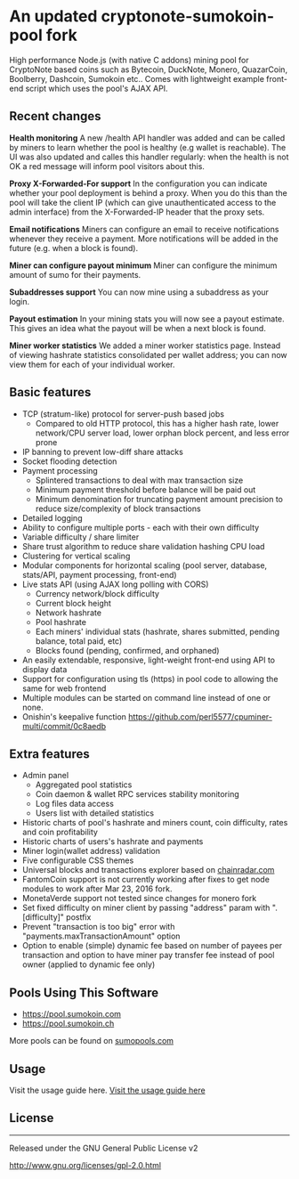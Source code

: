 An updated cryptonote-sumokoin-pool fork
========================================

High performance Node.js (with native C addons) mining pool for CryptoNote based coins such as Bytecoin, DuckNote, Monero, QuazarCoin, Boolberry, Dashcoin, Sumokoin etc..
Comes with lightweight example front-end script which uses the pool's AJAX API.

## Recent changes

**Health monitoring**
A new /health API handler was added and can be called by miners to learn
whether the pool is healthy (e.g wallet is reachable). The UI was also
updated and calles this handler regularly: when the health is not OK a
red message will inform pool visitors about this.

**Proxy X-Forwarded-For support**
In the configuration you can indicate whether your pool deployment is
behind a proxy. When you do this than the pool will take the client IP
(which can give unauthenticated access to the admin interface) from the
X-Forwarded-IP header that the proxy sets.

**Email notifications**
Miners can configure an email to receive notifications whenever they receive a
payment. More notifications will be added in the future (e.g. when a block is
found).

**Miner can configure payout minimum**
Miner can configure the minimum amount of sumo for their payments.

**Subaddresses support**
You can now mine using a subaddress as your login.

**Payout estimation**
In your mining stats you will now see a payout estimate. This gives an idea what
the payout will be when a next block is found.

**Miner worker statistics**
We added a miner worker statistics page. Instead of viewing hashrate statistics
consolidated per wallet address; you can now view them for each of your
individual worker.


## Basic features

* TCP (stratum-like) protocol for server-push based jobs
  * Compared to old HTTP protocol, this has a higher hash rate, lower network/CPU server load, lower orphan
    block percent, and less error prone
* IP banning to prevent low-diff share attacks
* Socket flooding detection
* Payment processing
  * Splintered transactions to deal with max transaction size
  * Minimum payment threshold before balance will be paid out
  * Minimum denomination for truncating payment amount precision to reduce size/complexity of block transactions
* Detailed logging
* Ability to configure multiple ports - each with their own difficulty
* Variable difficulty / share limiter
* Share trust algorithm to reduce share validation hashing CPU load
* Clustering for vertical scaling
* Modular components for horizontal scaling (pool server, database, stats/API, payment processing, front-end)
* Live stats API (using AJAX long polling with CORS)
  * Currency network/block difficulty
  * Current block height
  * Network hashrate
  * Pool hashrate
  * Each miners' individual stats (hashrate, shares submitted, pending balance, total paid, etc)
  * Blocks found (pending, confirmed, and orphaned)
* An easily extendable, responsive, light-weight front-end using API to display data
* Support for configuration using tls (https) in pool code to allowing the same for web frontend
* Multiple modules can be started on command line instead of one or none.
* Onishin's keepalive function https://github.com/perl5577/cpuminer-multi/commit/0c8aedb

## Extra features

* Admin panel
  * Aggregated pool statistics
  * Coin daemon & wallet RPC services stability monitoring
  * Log files data access
  * Users list with detailed statistics
* Historic charts of pool's hashrate and miners count, coin difficulty, rates and coin profitability
* Historic charts of users's hashrate and payments
* Miner login(wallet address) validation
* Five configurable CSS themes
* Universal blocks and transactions explorer based on [chainradar.com](http://chainradar.com)
* FantomCoin support is not currently working after fixes to get node modules to work after Mar 23, 2016 fork.
* MonetaVerde support not tested since changes for monero fork
* Set fixed difficulty on miner client by passing "address" param with ".[difficulty]" postfix
* Prevent "transaction is too big" error with "payments.maxTransactionAmount" option
* Option to enable (simple) dynamic fee based on number of payees per transaction and option to have miner pay transfer fee instead of pool owner (applied to dynamic fee only)


## Pools Using This Software

* https://pool.sumokoin.com
* https://pool.sumokoin.ch

More pools can be found on [sumopools.com](https://www.sumopools.com)

## Usage

Visit the usage guide here.
[Visit the usage guide here](https://github.com/SadBatman/cryptonote-sumokoin-pool/blob/master/USAGE.md)


## License
-------
Released under the GNU General Public License v2

http://www.gnu.org/licenses/gpl-2.0.html
